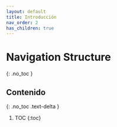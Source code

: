 ```yaml
---
layout: default
title: Introducción
nav_order: 2
has_children: true
---
```


# Navigation Structure
{: .no_toc }

## Contenido
{: .no_toc .text-delta }

1. TOC
{:toc}